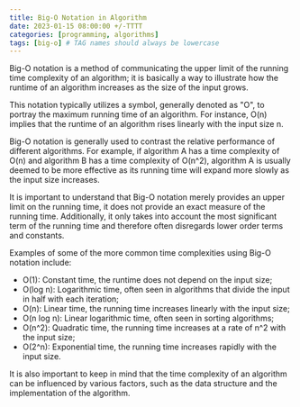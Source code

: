 ```yaml
---
title: Big-O Notation in Algorithm
date: 2023-01-15 08:00:00 +/-TTTT
categories: [programming, algorithms]
tags: [big-o] # TAG names should always be lowercase
---
```


Big-O notation is a method of communicating the upper limit of the running time complexity of an algorithm; it is basically a way to illustrate how the runtime of an algorithm increases as the size of the input grows.

This notation typically utilizes a symbol, generally denoted as "O", to portray the maximum running time of an algorithm. For instance, O(n) implies that the runtime of an algorithm rises linearly with the input size n.

Big-O notation is generally used to contrast the relative performance of different algorithms. For example, if algorithm A has a time complexity of O(n) and algorithm B has a time complexity of O(n^2), algorithm A is usually deemed to be more effective as its running time will expand more slowly as the input size increases.

It is important to understand that Big-O notation merely provides an upper limit on the running time, it does not provide an exact measure of the running time. Additionally, it only takes into account the most significant term of the running time and therefore often disregards lower order terms and constants.

Examples of some of the more common time complexities using Big-O notation include:

- O(1): Constant time, the runtime does not depend on the input size;
- O(log n): Logarithmic time, often seen in algorithms that divide the input in half with each iteration;
- O(n): Linear time, the running time increases linearly with the input size;
- O(n log n): Linear logarithmic time, often seen in sorting algorithms;
- O(n^2): Quadratic time, the running time increases at a rate of n^2 with the input size;
- O(2^n): Exponential time, the running time increases rapidly with the input size.

It is also important to keep in mind that the time complexity of an algorithm can be influenced by various factors, such as the data structure and the implementation of the algorithm.
